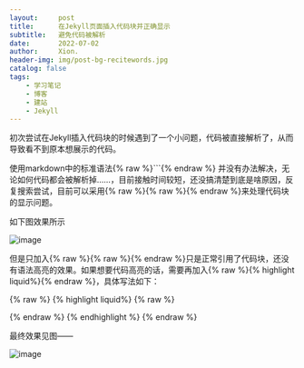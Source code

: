 ```yaml
---
layout:     post
title:      在Jekyll页面插入代码块并正确显示
subtitle:   避免代码被解析
date:       2022-07-02
author:     Xion.
header-img: img/post-bg-recitewords.jpg
catalog: false
tags:
    - 学习笔记
    - 博客
    - 建站
    - Jekyll
---
```


初次尝试在Jekyll插入代码块的时候遇到了一个小问题，代码被直接解析了，从而导致看不到原本想展示的代码。

使用markdown中的标准语法{% raw %}```{% endraw %}
并没有办法解决，无论如何代码都会被解析掉……，目前接触时间较短，还没搞清楚到底是啥原因，反复搜索尝试，目前可以采用{% raw %}{% raw %}{% endraw %}来处理代码块的显示问题。

如下图效果所示

![image](https://user-images.githubusercontent.com/6897274/176993996-fcbab8f1-2cfe-4063-9d1b-8c2ef1e08e5a.png)

但是只加入{% raw %}{% raw %}{% endraw %}只是正常引用了代码块，还没有语法高亮的效果。如果想要代码高亮的话，需要再加入{% raw %}{% highlight liquid%}{% endraw %}，具体写法如下：

{% raw %}
{% highlight liquid%}
{% raw %}

{% endraw %}
{% endhighlight %}
{% endraw %}


最终效果见图——

![image](https://user-images.githubusercontent.com/6897274/176994001-6fff7528-e5b9-412a-b85f-c0bd51f31bfa.png)
